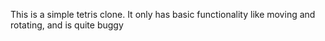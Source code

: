 This is a simple tetris clone. It only has basic functionality like moving and rotating, and is quite buggy
